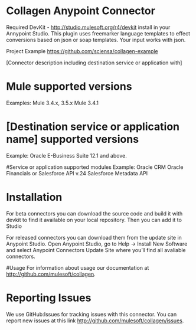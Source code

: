 # Collagen Anypoint Connector

Required DevKit - http://studio.mulesoft.org/r4/devkit install in your Annypoint Studio.
This plugin uses freemarker language templates to effect conversions based on json or soap templates.
Your input works with json.

Project Example
https://github.com/sciensa/collagen-example

[Connector description including destination service or application with]

# Mule supported versions
Examples:
Mule 3.4.x, 3.5.x
Mule 3.4.1

# [Destination service or application name] supported versions
Example:
Oracle E-Business Suite 12.1 and above.

#Service or application supported modules
Example:
Oracle CRM
Oracle Financials
or 
Salesforce API v.24
Salesforce Metadata API


# Installation 
For beta connectors you can download the source code and build it with devkit to find it available on your local repository. Then you can add it to Studio

For released connectors you can download them from the update site in Anypoint Studio. 
Open Anypoint Studio, go to Help → Install New Software and select Anypoint Connectors Update Site where you’ll find all avaliable connectors.

#Usage
For information about usage our documentation at http://github.com/mulesoft/collagen.

# Reporting Issues

We use GitHub:Issues for tracking issues with this connector. You can report new issues at this link http://github.com/mulesoft/collagen/issues.